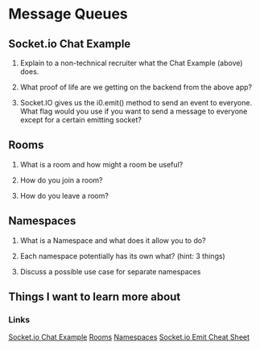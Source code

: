 # Message Queues

## Socket.io Chat Example
1. Explain to a non-technical recruiter what the Chat Example (above) does.

2. What proof of life are we getting on the backend from the above app?

3. Socket.IO gives us the i0.emit() method to send an event to everyone. What flag would you use if you want to send a message to everyone except for a certain emitting socket?

## Rooms
1. What is a room and how might a room be useful?

2. How do you join a room?

3. How do you leave a room?

## Namespaces
1. What is a Namespace and what does it allow you to do?

2. Each namespace potentially has its own what? (hint: 3 things)

3. Discuss a possible use case for separate namespaces

## Things I want to learn more about

### Links
[Socket.io Chat Example](https://socket.io/get-started/chat/)
[Rooms](https://socket.io/docs/v4/rooms)
[Namespaces](https://socket.io/docs/v4/namespaces/)
[Socket.io Emit Cheat Sheet](https://socket.io/docs/v4/emit-cheatsheet/)